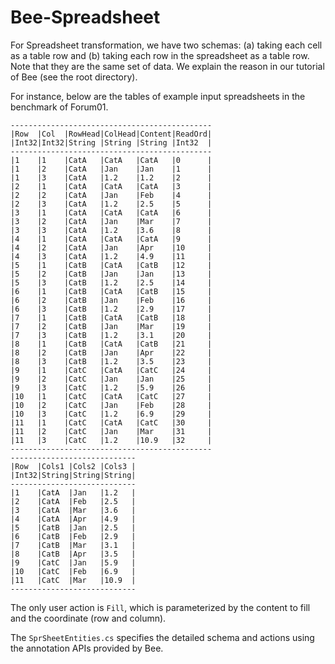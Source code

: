 # Bee-Spreadsheet

For Spreadsheet transformation, we have two schemas: (a) taking each cell as a table row and (b) taking each row in the spreadsheet as a table row.
Note that they are the same set of data. We explain the reason in our tutorial of Bee (see the root directory).

For instance, below are the tables of example input spreadsheets in the benchmark of Forum01.

```
---------------------------------------------
|Row  |Col  |RowHead|ColHead|Content|ReadOrd|
|Int32|Int32|String |String |String |Int32  |
---------------------------------------------
|1    |1    |CatA   |CatA   |CatA   |0      |
|1    |2    |CatA   |Jan    |Jan    |1      |
|1    |3    |CatA   |1.2    |1.2    |2      |
|2    |1    |CatA   |CatA   |CatA   |3      |
|2    |2    |CatA   |Jan    |Feb    |4      |
|2    |3    |CatA   |1.2    |2.5    |5      |
|3    |1    |CatA   |CatA   |CatA   |6      |
|3    |2    |CatA   |Jan    |Mar    |7      |
|3    |3    |CatA   |1.2    |3.6    |8      |
|4    |1    |CatA   |CatA   |CatA   |9      |
|4    |2    |CatA   |Jan    |Apr    |10     |
|4    |3    |CatA   |1.2    |4.9    |11     |
|5    |1    |CatB   |CatA   |CatB   |12     |
|5    |2    |CatB   |Jan    |Jan    |13     |
|5    |3    |CatB   |1.2    |2.5    |14     |
|6    |1    |CatB   |CatA   |CatB   |15     |
|6    |2    |CatB   |Jan    |Feb    |16     |
|6    |3    |CatB   |1.2    |2.9    |17     |
|7    |1    |CatB   |CatA   |CatB   |18     |
|7    |2    |CatB   |Jan    |Mar    |19     |
|7    |3    |CatB   |1.2    |3.1    |20     |
|8    |1    |CatB   |CatA   |CatB   |21     |
|8    |2    |CatB   |Jan    |Apr    |22     |
|8    |3    |CatB   |1.2    |3.5    |23     |
|9    |1    |CatC   |CatA   |CatC   |24     |
|9    |2    |CatC   |Jan    |Jan    |25     |
|9    |3    |CatC   |1.2    |5.9    |26     |
|10   |1    |CatC   |CatA   |CatC   |27     |
|10   |2    |CatC   |Jan    |Feb    |28     |
|10   |3    |CatC   |1.2    |6.9    |29     |
|11   |1    |CatC   |CatA   |CatC   |30     |
|11   |2    |CatC   |Jan    |Mar    |31     |
|11   |3    |CatC   |1.2    |10.9   |32     |
---------------------------------------------
----------------------------
|Row  |Cols1 |Cols2 |Cols3 |
|Int32|String|String|String|
----------------------------
|1    |CatA  |Jan   |1.2   |
|2    |CatA  |Feb   |2.5   |
|3    |CatA  |Mar   |3.6   |
|4    |CatA  |Apr   |4.9   |
|5    |CatB  |Jan   |2.5   |
|6    |CatB  |Feb   |2.9   |
|7    |CatB  |Mar   |3.1   |
|8    |CatB  |Apr   |3.5   |
|9    |CatC  |Jan   |5.9   |
|10   |CatC  |Feb   |6.9   |
|11   |CatC  |Mar   |10.9  |
----------------------------
```

The only user action is `Fill`, which is parameterized by the content to fill and the coordinate (row and column).

The `SprSheetEntities.cs` specifies the detailed schema and actions using the annotation APIs provided by Bee.
